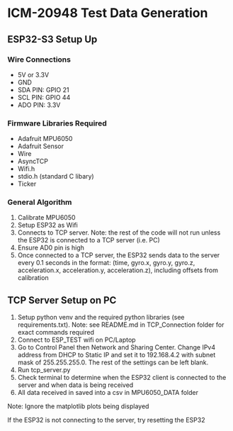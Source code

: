 # ICM-20948 Test Data Generation

## ESP32-S3 Setup Up

### Wire Connections
- 5V or 3.3V
- GND
- SDA PIN: GPIO 21
- SCL PIN: GPIO 44
- ADO PIN: 3.3V

### Firmware Libraries Required
- Adafruit MPU6050
- Adafruit Sensor
- Wire
- AsyncTCP
- Wifi.h
- stdio.h (standard C libary)
- Ticker

### General Algorithm
1. Calibrate MPU6050
1. Setup ESP32 as Wifi
1. Connects to TCP server. Note: the rest of the code will not run unless the ESP32 is connected to a TCP server (i.e. PC)
1. Ensure AD0 pin is high
1. Once connected to a TCP server, the ESP32 sends data to the server every 0.1 seconds in the format: 
    (time, gyro.x, gyro.y, gyro.z, acceleration.x, acceleration.y, acceleration.z), including offsets from calibration


## TCP Server Setup on PC
1. Setup python venv and the required python libraries (see requirements.txt). Note: see README.md in TCP_Connection folder for exact commands required
1. Connect to ESP_TEST wifi on PC/Laptop
1. Go to Control Panel then Network and Sharing Center. Change IPv4 address from DHCP to Static IP and set it to 192.168.4.2 with subnet mask of 255.255.255.0. The rest of the settings can be left blank.
1. Run tcp_server.py
1. Check terminal to determine when the ESP32 client is connected to the server and when data is being received
1. All data received in saved into a csv in MPU6050_DATA folder

Note: Ignore the matplotlib plots being displayed

If the ESP32 is not connecting to the server, try resetting the ESP32

 
